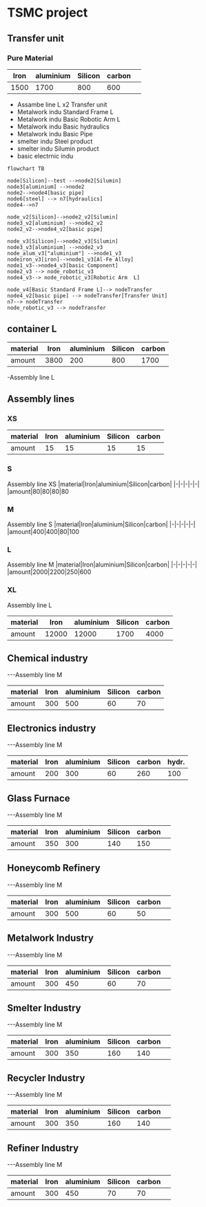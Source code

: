 # TSMC project 


## Transfer unit 

### Pure Material
|Iron|aluminium|Silicon|carbon||
|-|-|-|-|-|
|1500|1700| 800| 600 
- Assambe line L x2 Transfer unit
- Metalwork indu Standard Frame  L
- Metalwork indu Basic  Robotic Arm  L
- Metalwork indu Basic  hydraulics
- Metalwork indu Basic Pipe
- smelter indu Steel product
- smelter indu Silumin product
- basic electrnic indu



```mermaid
flowchart TB

node[Silicon]--test -->node2[Silumin]
node3[aluminium] -->node2
node2-->node4[basic pipe]
node6[steel] --> n7[hydraulics]
node4-->n7

node_v2[Silicon]-->node2_v2[Silumin]
node3_v2[aluminium] -->node2_v2
node2_v2-->node4_v2[basic pipe]

node_v3[Silicon]-->node2_v3[Silumin]
node3_v3[aluminium] -->node2_v3
node_alum_v3["aluminium"] -->node1_v3
nodeiron_v3[iron]-->node1_v3[Al-Fe Alloy]
node1_v3-->node4_v3[basic Component]
node2_v3 --> node_robotic_v3
node4_v3--> node_robotic_v3[Robotic Arm  L]

node_v4[Basic Standard Frame L]--> nodeTransfer
node4_v2[basic pipe] --> nodeTransfer[Transfer Unit]
n7--> nodeTransfer
node_robotic_v3 --> nodeTransfer
 ```
 
 ## container L
|material|Iron|aluminium|Silicon|carbon|
|-|-|-|-|-|
|amount|3800|200|800| 1700 
-Assembly line L
## Assembly lines 
### XS 

|material|Iron|aluminium|Silicon|carbon|
|-|-|-|-|-|
|amount|15|15|15| 15 

### S

Assembly line XS
 |material|Iron|aluminium|Silicon|carbon|
|-|-|-|-|-|
|amount|80|80|80|80
 
### M
Assembly line S
 |material|Iron|aluminium|Silicon|carbon|
|-|-|-|-|-|
|amount|400|400|80|100 

### L
Assembly line M
 |material|Iron|aluminium|Silicon|carbon|
|-|-|-|-|-|
|amount|2000|2200|250|600 

### XL
Assembly line L

 |material|Iron|aluminium|Silicon|carbon|
|-|-|-|-|-|
|amount|12000|12000|1700|4000 

##  Chemical industry 

---Assembly line M

|material|Iron|aluminium|Silicon|carbon|
|-|-|-|-|-|
|amount|300|500|60|70 

##  Electronics industry 

---Assembly line M

|material|Iron|aluminium|Silicon|carbon|hydr.|
|-|-|-|-|-|-|
|amount|200|300|60|260|100|

##  Glass Furnace 

---Assembly line M

|material|Iron|aluminium|Silicon|carbon||
|-|-|-|-|-|-|
|amount|350|300|140|150||

##  Honeycomb Refinery 

---Assembly line M

|material|Iron|aluminium|Silicon|carbon||
|-|-|-|-|-|-|
|amount|300|500|60|50||
##  Metalwork Industry 

---Assembly line M

|material|Iron|aluminium|Silicon|carbon||
|-|-|-|-|-|-|
|amount|300|450|60|70||
##  Smelter Industry 

---Assembly line M

|material|Iron|aluminium|Silicon|carbon||
|-|-|-|-|-|-|
|amount|300|350|160|140||

##  Recycler Industry 

---Assembly line M

|material|Iron|aluminium|Silicon|carbon||
|-|-|-|-|-|-|
|amount|300|350|160|140||
##  Refiner Industry 

---Assembly line M

|material|Iron|aluminium|Silicon|carbon||
|-|-|-|-|-|-|
|amount|300|450|70|70|

